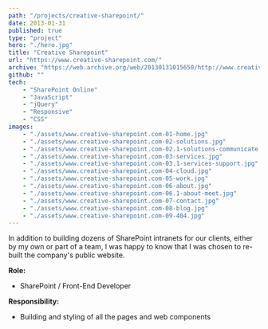 ```yaml
---
path: "/projects/creative-sharepoint/"
date: 2013-01-31
published: true
type: "project"
hero: "./hero.jpg"
title: "Creative Sharepoint"
url: "https://www.creative-sharepoint.com/"
archive: "https://web.archive.org/web/20130131015650/http://www.creative-sharepoint.com/"
github: ""
tech:
    - "SharePoint Online"
    - "JavaScript"
    - "jQuery"
    - "Responsive"
    - "CSS"
images:
    - "./assets/www.creative-sharepoint.com-01-home.jpg"
    - "./assets/www.creative-sharepoint.com-02-solutions.jpg"
    - "./assets/www.creative-sharepoint.com-02.1-solutions-communicate.jpg"
    - "./assets/www.creative-sharepoint.com-03-services.jpg"
    - "./assets/www.creative-sharepoint.com-03.1-services-support.jpg"
    - "./assets/www.creative-sharepoint.com-04-cloud.jpg"
    - "./assets/www.creative-sharepoint.com-05-work.jpg"
    - "./assets/www.creative-sharepoint.com-06-about.jpg"
    - "./assets/www.creative-sharepoint.com-06.1-about-meet.jpg"
    - "./assets/www.creative-sharepoint.com-07-contact.jpg"
    - "./assets/www.creative-sharepoint.com-08-blog.jpg"
    - "./assets/www.creative-sharepoint.com-09-404.jpg"
---
```


In addition to building dozens of SharePoint intranets for our clients, either by my own or part of a team, I was happy to know that I was chosen to re-built the company's public website.

**Role:**
- SharePoint / Front-End Developer

**Responsibility:**
- Building and styling of all the pages and web components